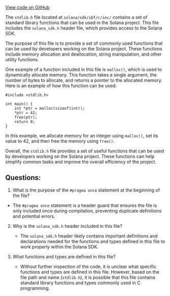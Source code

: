 
[View code on GitHub](https://github.com/solana-labs/solana/blob/master/sdk/sbf/c/inc/stdlib.h)

The `stdlib.h` file located at `solana/sdk/sbf/c/inc/` contains a set of standard library functions that can be used in the Solana project. This file includes the `solana_sdk.h` header file, which provides access to the Solana SDK.

The purpose of this file is to provide a set of commonly used functions that can be used by developers working on the Solana project. These functions include memory allocation and deallocation, string manipulation, and other utility functions.

One example of a function included in this file is `malloc()`, which is used to dynamically allocate memory. This function takes a single argument, the number of bytes to allocate, and returns a pointer to the allocated memory. Here is an example of how this function can be used:

```
#include <stdlib.h>

int main() {
    int *ptr = malloc(sizeof(int));
    *ptr = 42;
    free(ptr);
    return 0;
}
```

In this example, we allocate memory for an integer using `malloc()`, set its value to 42, and then free the memory using `free()`.

Overall, the `stdlib.h` file provides a set of useful functions that can be used by developers working on the Solana project. These functions can help simplify common tasks and improve the overall efficiency of the project.
## Questions: 
 1. What is the purpose of the `#pragma once` statement at the beginning of the file?
   - The `#pragma once` statement is a header guard that ensures the file is only included once during compilation, preventing duplicate definitions and potential errors.

2. Why is the `solana_sdk.h` header included in this file?
   - The `solana_sdk.h` header likely contains important definitions and declarations needed for the functions and types defined in this file to work properly within the Solana SDK.

3. What functions and types are defined in this file?
   - Without further inspection of the code, it is unclear what specific functions and types are defined in this file. However, based on the file path and name (`stdlib.h`), it is possible that this file contains standard library functions and types commonly used in C programming.